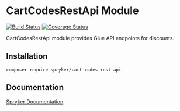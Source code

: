 # CartCodesRestApi Module
[![Build Status](https://travis-ci.org/spryker/cart-codes-rest-api.svg)](https://travis-ci.org/spryker/cart-codes-rest-api)
[![Coverage Status](https://coveralls.io/repos/github/spryker/cart-codes-rest-api/badge.svg)](https://coveralls.io/github/spryker/cart-codes-rest-api)

CartCodesRestApi module provides Glue API endpoints for discounts.

## Installation

```
composer require spryker/cart-codes-rest-api
```

## Documentation

[Spryker Documentation](https://academy.spryker.com/developing_with_spryker/module_guide/modules.html)
